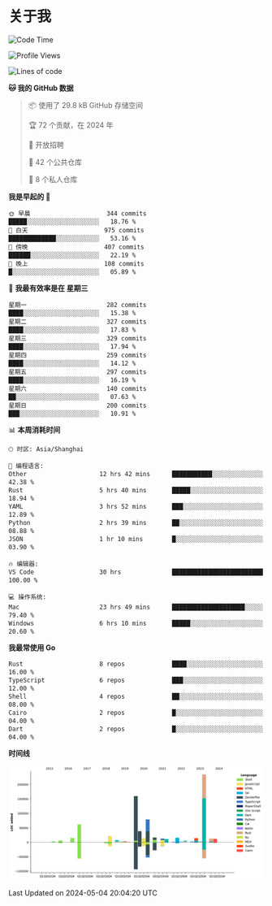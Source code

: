 # 关于我

<!--START_SECTION:waka-->
![Code Time](http://img.shields.io/badge/Code%20Time-2%2C681%20hrs%2011%20mins-blue)

![Profile Views](http://img.shields.io/badge/%E4%B8%AA%E4%BA%BA%E8%B5%84%E6%96%99%E8%A7%82%E7%9C%8B%E6%AC%A1%E6%95%B0-17-blue)

![Lines of code](https://img.shields.io/badge/%E4%BB%8E%E3%80%8CHello%20World%E3%80%8D%E8%B5%B7%E6%88%91%E5%B7%B2%E7%BB%8F%E5%86%99%E4%BA%86-743.0%20thousand%20%E8%A1%8C%E4%BB%A3%E7%A0%81-blue)

**🐱 我的 GitHub 数据** 

> 📦  使用了 29.8 kB GitHub 存储空间 
 > 
> 🏆 72 个贡献，在 2024 年
 > 
> 💼 开放招聘
 > 
> 📜 42 个公共仓库 
 > 
> 🔑 8 个私人仓库 
 > 
**我是早起的 🐤** 

```text
🌞 早晨                     344 commits         █████░░░░░░░░░░░░░░░░░░░░   18.76 % 
🌆 白天                     975 commits         █████████████░░░░░░░░░░░░   53.16 % 
🌃 傍晚                     407 commits         ██████░░░░░░░░░░░░░░░░░░░   22.19 % 
🌙 晚上                     108 commits         █░░░░░░░░░░░░░░░░░░░░░░░░   05.89 % 
```
📅 **我最有效率是在 星期三** 

```text
星期一                      282 commits         ████░░░░░░░░░░░░░░░░░░░░░   15.38 % 
星期二                      327 commits         ████░░░░░░░░░░░░░░░░░░░░░   17.83 % 
星期三                      329 commits         ████░░░░░░░░░░░░░░░░░░░░░   17.94 % 
星期四                      259 commits         ████░░░░░░░░░░░░░░░░░░░░░   14.12 % 
星期五                      297 commits         ████░░░░░░░░░░░░░░░░░░░░░   16.19 % 
星期六                      140 commits         ██░░░░░░░░░░░░░░░░░░░░░░░   07.63 % 
星期日                      200 commits         ███░░░░░░░░░░░░░░░░░░░░░░   10.91 % 
```


📊 **本周消耗时间** 

```text
🕑︎ 时区: Asia/Shanghai

💬 编程语言: 
Other                    12 hrs 42 mins      ███████████░░░░░░░░░░░░░░   42.38 % 
Rust                     5 hrs 40 mins       █████░░░░░░░░░░░░░░░░░░░░   18.94 % 
YAML                     3 hrs 52 mins       ███░░░░░░░░░░░░░░░░░░░░░░   12.89 % 
Python                   2 hrs 39 mins       ██░░░░░░░░░░░░░░░░░░░░░░░   08.88 % 
JSON                     1 hr 10 mins        █░░░░░░░░░░░░░░░░░░░░░░░░   03.90 % 

🔥 编辑器: 
VS Code                  30 hrs              █████████████████████████   100.00 % 

💻 操作系统: 
Mac                      23 hrs 49 mins      ████████████████████░░░░░   79.40 % 
Windows                  6 hrs 10 mins       █████░░░░░░░░░░░░░░░░░░░░   20.60 % 
```

**我最常使用 Go** 

```text
Rust                     8 repos             ████░░░░░░░░░░░░░░░░░░░░░   16.00 % 
TypeScript               6 repos             ███░░░░░░░░░░░░░░░░░░░░░░   12.00 % 
Shell                    4 repos             ██░░░░░░░░░░░░░░░░░░░░░░░   08.00 % 
Cairo                    2 repos             █░░░░░░░░░░░░░░░░░░░░░░░░   04.00 % 
Dart                     2 repos             █░░░░░░░░░░░░░░░░░░░░░░░░   04.00 % 
```



**时间线**

![Lines of Code chart](https://raw.githubusercontent.com/catusax/catusax/master/assets/bar_graph.png)


 Last Updated on 2024-05-04 20:04:20 UTC
<!--END_SECTION:waka-->
